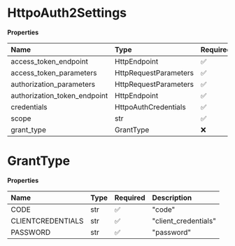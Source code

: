 # HttpoAuth2Settings

**Properties**

| Name                         | Type                  | Required | Description |
| :--------------------------- | :-------------------- | :------- | :---------- |
| access_token_endpoint        | HttpEndpoint          | ✅       |             |
| access_token_parameters      | HttpRequestParameters | ✅       |             |
| authorization_parameters     | HttpRequestParameters | ✅       |             |
| authorization_token_endpoint | HttpEndpoint          | ✅       |             |
| credentials                  | HttpoAuthCredentials  | ✅       |             |
| scope                        | str                   | ✅       |             |
| grant_type                   | GrantType             | ❌       |             |

# GrantType

**Properties**

| Name              | Type | Required | Description          |
| :---------------- | :--- | :------- | :------------------- |
| CODE              | str  | ✅       | "code"               |
| CLIENTCREDENTIALS | str  | ✅       | "client_credentials" |
| PASSWORD          | str  | ✅       | "password"           |

